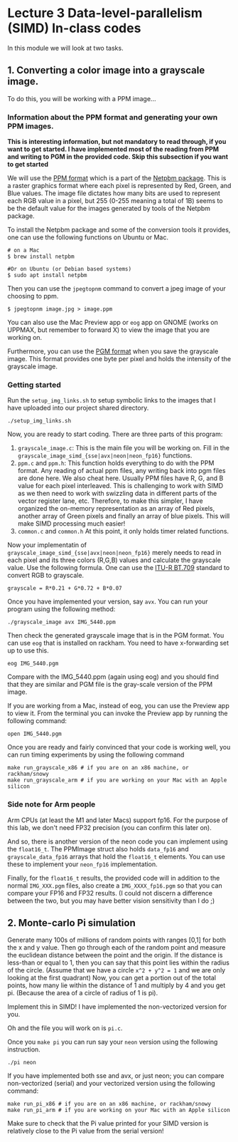# Lecture 3 Data-level-parallelism (SIMD) In-class codes

In this module we will look at two tasks.

## 1. Converting a color image into a grayscale image.
To do this, you will be working with a PPM image...

### Information about the PPM format and generating your own PPM images.

**This is interesting information, but not mandatory to read through, if you
want to get started. I have implemented most of the reading from PPM and
writing to PGM in the provided code. Skip this subsection if you want to get
started**

We will use the [PPM format](https://netpbm.sourceforge.net/doc/ppm.html) which is a part of the [Netpbm package](https://netpbm.sourceforge.net).
This is a raster graphics format where each pixel is represented by Red,
Green, and Blue values. The image file dictates how many bits are used to
represent each RGB value in a pixel, but 255 (0-255 meaning a total of 1B)
seems to be the default value for the images generated by tools of the Netpbm
package. 

To install the Netpbm package and some of the conversion tools it provides,
one can use the following functions on Ubuntu or Mac.

``` 
# on a Mac
$ brew install netpbm

#Or on Ubuntu (or Debian based systems)
$ sudo apt install netpbm
```

Then you can use the `jpegtopnm` command to convert a jpeg image of your choosing to ppm.

```
$ jpegtopnm image.jpg > image.ppm
```

You can also use the Mac Preview app or `eog` app on GNOME (works on UPPMAX,
but remember to forward X) to view the image that you are working on.

Furthermore, you can use the [PGM format](https://netpbm.sourceforge.net/doc/pgm.html) when you save the grayscale image.
This format provides one byte per pixel and holds the intensity of the
grayscale image.

### Getting started
Run the `setup_img_links.sh` to setup symbolic links to the images that
I have uploaded into our project shared directory.

```
./setup_img_links.sh
```

Now, you are ready to start coding.
There are three parts of this program:

1. `grayscale_image.c`: This is the main file you will be working on.
Fill in the `grayscale_image_simd_{sse|avx|neon|neon_fp16}` functions.
2. `ppm.c` and `ppm.h`: This function holds everything to do with the PPM format.
Any reading of actual ppm files, any writing back into pgm files are done here.
We also cheat here. Usually PPM files have R, G, and B value for each pixel interleaved.
This is challenging to work with SIMD as we then need to work with swizzling
data in different parts of the vector register lane, etc.
Therefore, to make this simpler, I have organized the on-memory representation as
an array of Red pixels, another array of Green pixels and finally an array of blue pixels.
This will make SIMD processing much easier!
3. `common.c` and `common.h` At this point, it only holds timer related functions.

Now your implementatin of `grayscale_image_simd_{sse|avx|neon|neon_fp16}` merely
needs to read in each pixel and its three colors (R,G,B) values and calculate the
grayscale value. Use the following formula.
One can use the [ITU-R BT.709](https://en.wikipedia.org/wiki/Grayscale#Luma_coding_in_video_systems) standard to convert RGB to grayscale.

```
grayscale = R*0.21 + G*0.72 + B*0.07
```

Once you have implemented your version, say `avx`. You can run your program using the following method:

```
./grayscale_image avx IMG_5440.ppm
```

Then check the generated grayscale image that is in the PGM format. You can use `eog` that is installed on rackham.
You need to have x-forwarding set up to use this.

```
eog IMG_5440.pgm
```

Compare with the IMG\_5440.ppm (again using eog) and you should find that they are similar and PGM file is the gray-scale version of the PPM image.

If you are working from a Mac, instead of eog, you can use the Preview app to view it. From the terminal you can invoke the Preview app by running the following command:

```
open IMG_5440.pgm
```

Once you are ready and fairly convinced that your code is working well, you can run timing experiments by using the following command

```
make run_grayscale_x86 # if you are on an x86 machine, or rackham/snowy
make run_grayscale_arm # if you are working on your Mac with an Apple silicon
```

### Side note for Arm people
Arm CPUs (at least the M1 and later Macs) support fp16. For the purpose of
this lab, we don't need FP32 precision (you can confirm this later on).

And so, there is another version of the neon code you can implement using the
`float16_t`. The PPMImage struct also holds `data_fp16` and
`grayscale_data_fp16` arrays that hold the `float16_t` elements. You can use
these to implement your `neon_fp16` implementation.

Finally, for the `float16_t` results, the provided code will in addition to
the normal `IMG_XXX.pgm` files, also create a `IMG_XXXX_fp16.pgm` so that you
can compare your FP16 and FP32 results. (I could not discern a difference
between the two, but you may have better vision sensitivity than I do ;)

## 2. Monte-carlo Pi simulation
Generate many 100s of millions of random points with ranges [0,1] for both the x and y value.
Then go through each of the random point and measure the euclidean distance between the point and the origin.
If the distance is less-than or equal to 1, then you can say that this point lies within the radius of the circle.
(Assume that we have a circle `x^2 + y^2 = 1` and we are only looking at the first quadrant)
Now, you can get a portion out of the total points, how many lie within the distance of 1 and multiply by 4 and you get pi.
(Because the area of a circle of radius of 1 is pi).

Implement this in SIMD! I have implemented the non-vectorized version for you.

Oh and the file you will work on is `pi.c`.

Once you `make pi` you can run say your `neon` version using the following instruction.

```
./pi neon
```

If you have implemented both sse and avx, or just neon; you can compare non-vectorized (serial) and your vectorized version using the following command:

```
make run_pi_x86 # if you are on an x86 machine, or rackham/snowy
make run_pi_arm # if you are working on your Mac with an Apple silicon
```

Make sure to check that the Pi value printed for your SIMD version is relatively close to the Pi value from the serial version!
